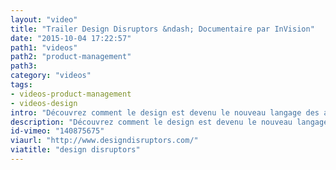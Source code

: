 ```yaml
---
layout: "video"
title: "Trailer Design Disruptors &ndash; Documentaire par InVision"
date: "2015-10-04 17:22:57"
path1: "videos"
path2: "product-management"
path3:
category: "videos"
tags:
- videos-product-management
- videos-design
intro: "Découvrez comment le design est devenu le nouveau langage des affaires"
description: "Découvrez comment le design est devenu le nouveau langage des affaires"
id-vimeo: "140875675"
viaurl: "http://www.designdisruptors.com/"
viatitle: "design disruptors"
---
```

